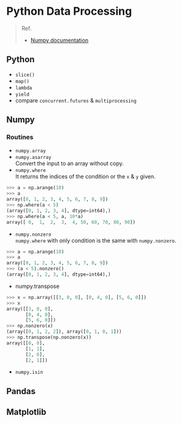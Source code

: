 # Python Data Processing  
> Ref.
>- [Numpy documentation](https://numpy.org/doc/stable/index.html)

## Python  
- `slice()`
- `map()`
- `lambda`
- `yield`  
- compare `concurrent.futures` & `multiprocessing`  


## Numpy  
### Routines  
- `numpy.array`  
- `numpy.asarray`  
Convert the input to an array without copy.
- `numpy.where`  
It returns the indices of the condition or the `x` & `y` given.
```python
>>> a = np.arange(10)
>>> a
array([0, 1, 2, 3, 4, 5, 6, 7, 8, 9])
>>> np.where(a < 5)
(array([0, 1, 2, 3, 4], dtype=int64),)
>>> np.where(a < 5, a, 10*a)
array([ 0,  1,  2,  3,  4, 50, 60, 70, 80, 90])
```
- `numpy.nonzero`  
`numpy.where` with only condition is the same with `numpy.nonzero`.  
```python
>>> a = np.arange(10)
>>> a
array([0, 1, 2, 3, 4, 5, 6, 7, 8, 9])
>>> (a < 5).nonzero()
(array([0, 1, 2, 3, 4], dtype=int64),)
```  
- numpy.transpose  
```python
>>> x = np.array([[3, 0, 0], [0, 4, 0], [5, 6, 0]])
>>> x
array([[3, 0, 0],
       [0, 4, 0],
       [5, 6, 0]])
>>> np.nonzero(x)
(array([0, 1, 2, 2]), array([0, 1, 0, 1]))
>>> np.transpose(np.nonzero(x))
array([[0, 0],
       [1, 1],
       [2, 0],
       [2, 1]])
```
- `numpy.isin`  



## Pandas  

## Matplotlib

  